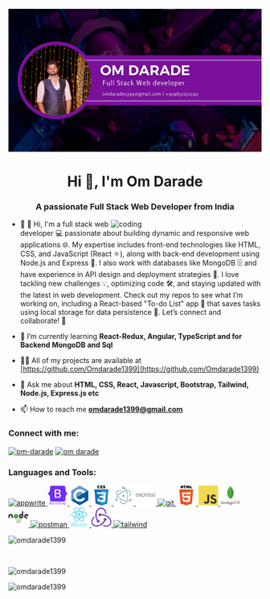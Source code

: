 ![logo](https://github.com/Omdarade1399/Omdarade1399/blob/main/Purple%20Modern%20Gaming%20Youtube%20Banner.png)
<h1 align="center">Hi 👋, I'm Om Darade</h1>
<h3 align="center">A passionate Full Stack Web Developer from India</h3>

<img align="right" alt="coding" width="300" src="https://www.aagnia.com/wp-content/uploads/2021/12/39998-web-development.gif">

- 🔭 👋 Hi, I'm a full stack web developer 💻 passionate about building dynamic and responsive web applications 🌐. My expertise includes front-end technologies like HTML, CSS, and JavaScript (React ⚛️), along with back-end development using Node.js and Express 🚀. I also work with databases like MongoDB 🗄️ and have experience in API design and deployment strategies 🔧. I love tackling new challenges 💡, optimizing code 🛠️, and staying updated with the latest in web development. Check out my repos to see what I’m working on, including a React-based "To-do List" app 📝 that saves tasks using local storage for data persistence 💾.
Let’s connect and collaborate! 🤝

- 🌱 I’m currently learning **React-Redux, Angular, TypeScript and for Backend MongoDB and Sql**

- 👨‍💻 All of my projects are available at [https://github.com/Omdarade1399](https://github.com/Omdarade1399)

- 💬 Ask me about **HTML, CSS, React, Javascript, Bootstrap, Tailwind, Node.js, Express.js etc**

- 📫 How to reach me **omdarade1399@gmail.com**

<h3 align="left">Connect with me:</h3>
<p align="left">
<a href="https://linkedin.com/in/om-darade" target="blank"><img align="center" src="https://raw.githubusercontent.com/rahuldkjain/github-profile-readme-generator/master/src/images/icons/Social/linked-in-alt.svg" alt="om-darade" height="30" width="40" /></a>
<a href="https://instagram.com/om darade" target="blank"><img align="center" src="https://raw.githubusercontent.com/rahuldkjain/github-profile-readme-generator/master/src/images/icons/Social/instagram.svg" alt="om darade" height="30" width="40" /></a>
</p>

<h3 align="left">Languages and Tools:</h3>
<p align="left"> <a href="https://appwrite.io" target="_blank" rel="noreferrer"> <img src="https://www.vectorlogo.zone/logos/appwriteio/appwriteio-icon.svg" alt="appwrite" width="40" height="40"/> </a> <a href="https://getbootstrap.com" target="_blank" rel="noreferrer"> <img src="https://raw.githubusercontent.com/devicons/devicon/master/icons/bootstrap/bootstrap-plain-wordmark.svg" alt="bootstrap" width="40" height="40"/> </a> <a href="https://www.cprogramming.com/" target="_blank" rel="noreferrer"> <img src="https://raw.githubusercontent.com/devicons/devicon/master/icons/c/c-original.svg" alt="c" width="40" height="40"/> </a> <a href="https://www.w3schools.com/css/" target="_blank" rel="noreferrer"> <img src="https://raw.githubusercontent.com/devicons/devicon/master/icons/css3/css3-original-wordmark.svg" alt="css3" width="40" height="40"/> </a> <a href="https://www.electronjs.org" target="_blank" rel="noreferrer"> <img src="https://raw.githubusercontent.com/devicons/devicon/master/icons/electron/electron-original.svg" alt="electron" width="40" height="40"/> </a> <a href="https://expressjs.com" target="_blank" rel="noreferrer"> <img src="https://raw.githubusercontent.com/devicons/devicon/master/icons/express/express-original-wordmark.svg" alt="express" width="40" height="40"/> </a> <a href="https://git-scm.com/" target="_blank" rel="noreferrer"> <img src="https://www.vectorlogo.zone/logos/git-scm/git-scm-icon.svg" alt="git" width="40" height="40"/> </a> <a href="https://www.w3.org/html/" target="_blank" rel="noreferrer"> <img src="https://raw.githubusercontent.com/devicons/devicon/master/icons/html5/html5-original-wordmark.svg" alt="html5" width="40" height="40"/> </a> <a href="https://developer.mozilla.org/en-US/docs/Web/JavaScript" target="_blank" rel="noreferrer"> <img src="https://raw.githubusercontent.com/devicons/devicon/master/icons/javascript/javascript-original.svg" alt="javascript" width="40" height="40"/> </a> <a href="https://www.mongodb.com/" target="_blank" rel="noreferrer"> <img src="https://raw.githubusercontent.com/devicons/devicon/master/icons/mongodb/mongodb-original-wordmark.svg" alt="mongodb" width="40" height="40"/> </a> <a href="https://nodejs.org" target="_blank" rel="noreferrer"> <img src="https://raw.githubusercontent.com/devicons/devicon/master/icons/nodejs/nodejs-original-wordmark.svg" alt="nodejs" width="40" height="40"/> </a> <a href="https://postman.com" target="_blank" rel="noreferrer"> <img src="https://www.vectorlogo.zone/logos/getpostman/getpostman-icon.svg" alt="postman" width="40" height="40"/> </a> <a href="https://reactjs.org/" target="_blank" rel="noreferrer"> <img src="https://raw.githubusercontent.com/devicons/devicon/master/icons/react/react-original-wordmark.svg" alt="react" width="40" height="40"/> </a> <a href="https://redux.js.org" target="_blank" rel="noreferrer"> <img src="https://raw.githubusercontent.com/devicons/devicon/master/icons/redux/redux-original.svg" alt="redux" width="40" height="40"/> </a> <a href="https://tailwindcss.com/" target="_blank" rel="noreferrer"> <img src="https://www.vectorlogo.zone/logos/tailwindcss/tailwindcss-icon.svg" alt="tailwind" width="40" height="40"/> </a> </p>

<p>&nbsp;<img align="left" src="https://github-readme-stats.vercel.app/api?username=omdarade1399&show_icons=true&locale=en" alt="omdarade1399" /></p>
<br>
<p><img align="left" src="https://github-readme-streak-stats.herokuapp.com/?user=omdarade1399&" alt="omdarade1399" /></p>
<br>
<p><img align="left" src="https://github-readme-stats.vercel.app/api/top-langs?username=omdarade1399&show_icons=true&locale=en&layout=compact" alt="omdarade1399" /></p>
